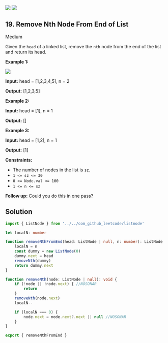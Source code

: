 [![](https://img.shields.io/github/stars/LeetCode-Top-Interview-150/LeetCode-Top-Interview-150?label=Stars&style=flat-square)](https://github.com/LeetCode-Top-Interview-150/LeetCode-Top-Interview-150)
[![](https://img.shields.io/github/forks/LeetCode-Top-Interview-150/LeetCode-Top-Interview-150?label=Fork%20me%20on%20GitHub%20&style=flat-square)](https://github.com/LeetCode-Top-Interview-150/LeetCode-Top-Interview-150/fork)

## 19\. Remove Nth Node From End of List

Medium

Given the `head` of a linked list, remove the `nth` node from the end of the list and return its head.

**Example 1:**

![](https://assets.leetcode.com/uploads/2020/10/03/remove_ex1.jpg)

**Input:** head = [1,2,3,4,5], n = 2

**Output:** [1,2,3,5] 

**Example 2:**

**Input:** head = [1], n = 1

**Output:** [] 

**Example 3:**

**Input:** head = [1,2], n = 1

**Output:** [1] 

**Constraints:**

*   The number of nodes in the list is `sz`.
*   `1 <= sz <= 30`
*   `0 <= Node.val <= 100`
*   `1 <= n <= sz`

**Follow up:** Could you do this in one pass?

## Solution

```typescript
import { ListNode } from '../../com_github_leetcode/listnode'

let localN: number

function removeNthFromEnd(head: ListNode | null, n: number): ListNode | null {
    localN = n
    const dummy = new ListNode(0)
    dummy.next = head
    removeNth(dummy)
    return dummy.next
}

function removeNth(node: ListNode | null): void {
    if (!node || !node.next) { //NOSONAR
        return
    }
    removeNth(node.next)
    localN--

    if (localN === 0) {
        node.next = node.next?.next || null //NOSONAR
    }
}

export { removeNthFromEnd }
```